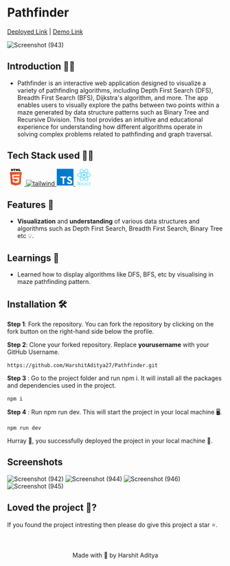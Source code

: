 # Pathfinder

<p> <a href="https://pathfinderwebapp.netlify.app/">Deployed Link</a> | <a href="https://youtu.be/jc75wwN7cSs">Demo Link</a> </p>

![Screenshot (943)](https://github.com/user-attachments/assets/dc400f82-b8a7-4aed-bc73-1e1ad13a7b9e)


## Introduction 🐱‍💻
- Pathfinder is an interactive web application designed to visualize a variety of pathfinding algorithms, including Depth First Search (DFS), Breadth First Search (BFS), Dijkstra's algorithm, and more. The app enables users to visually explore the paths between two points within a maze generated by data structure patterns such as Binary Tree and Recursive Division. This tool provides an intuitive and educational experience for understanding how different algorithms operate in solving complex problems related to pathfinding and graph traversal.

## Tech Stack used 👨‍💻

<a href="https://www.w3.org/html/" target="_blank"> <img src="https://raw.githubusercontent.com/devicons/devicon/master/icons/html5/html5-original-wordmark.svg" alt="html5" width="40" height="40"/> </a><a href="https://tailwindcss.com/" target="_blank"> <img src="https://www.vectorlogo.zone/logos/tailwindcss/tailwindcss-icon.svg" alt="tailwind" width="40" height="40"/> </a>  <a href="https://www.typescriptlang.org/" target="_blank" rel="noreferrer"> <img src="https://raw.githubusercontent.com/devicons/devicon/master/icons/typescript/typescript-original.svg" alt="typescript" width="40" height="40"/> </a> <a href="https://reactjs.org/" target="_blank"> <img src="https://raw.githubusercontent.com/devicons/devicon/master/icons/react/react-original-wordmark.svg" alt="react" width="40" height="40"/> </a>  

## Features 🧰
- **Visualization** and **understanding** of various data structures and algorithms such as Depth First Search, Breadth First Search, Binary Tree etc 💡.

## Learnings 📝
  
- Learned how to display algorithms like DFS, BFS, etc by visualising in maze pathfinding pattern.
  
## Installation 🛠️
  **Step 1**: Fork the repository. You can fork the repository by clicking on the fork button on the right-hand side below the profile.<br> 

  **Step 2**: Clone your forked repository. Replace **yourusername** with your GitHub Username. 
  
  ```
https://github.com/HarshitAditya27/Pathfinder.git
``` 
  **Step 3** : Go to the project folder and run npm i. It will install all the packages and dependencies used in the project. 
  
  ```
npm i
``` 
  **Step 4** : Run npm run dev. This will start the project in your local machine 🖥️.  
  
  ```
npm run dev
``` 
Hurray 🥳, you successfully deployed the project in your local machine 🎉.  


  ## Screenshots  
![Screenshot (942)](https://github.com/user-attachments/assets/f8b47b00-4007-4825-94fc-7e7aa22b15a1)
![Screenshot (944)](https://github.com/user-attachments/assets/ed73081e-0b72-48ae-a4f1-800bbe9ecc11)
![Screenshot (946)](https://github.com/user-attachments/assets/8bea8843-c784-434b-8eea-c9a81c0b99be)
![Screenshot (945)](https://github.com/user-attachments/assets/2b88fde5-88d1-4869-8382-c97b98bfef5e)

  ## Loved the project 💖? 
  
  If you found the project intresting then please do give this project a star ⭐. 
  <br> <br> <br>
   <p align="center" width="100%">
   Made with 💖 by Harshit Aditya   
</p>


